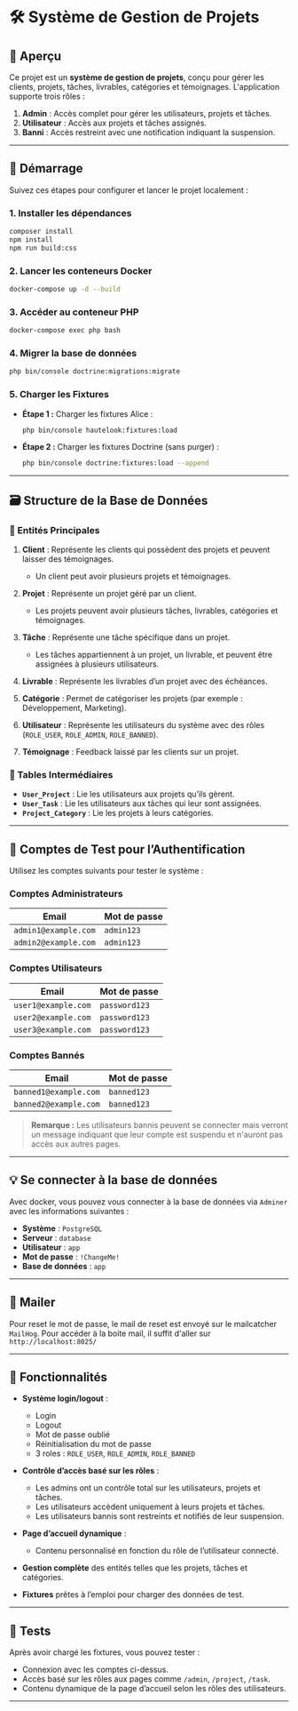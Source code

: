 # 🛠️ Système de Gestion de Projets

## 📖 Aperçu

Ce projet est un **système de gestion de projets**, conçu pour gérer les clients, projets, tâches, livrables, catégories et témoignages. L'application supporte trois rôles :

1. **Admin** : Accès complet pour gérer les utilisateurs, projets et tâches.
2. **Utilisateur** : Accès aux projets et tâches assignés.
3. **Banni** : Accès restreint avec une notification indiquant la suspension.

---

## 🚀 Démarrage

Suivez ces étapes pour configurer et lancer le projet localement :

### 1. Installer les dépendances
```bash
composer install
npm install
npm run build:css
```

### 2. Lancer les conteneurs Docker
```bash
docker-compose up -d --build
```

### 3. Accéder au conteneur PHP
```bash
docker-compose exec php bash
```

### 4. Migrer la base de données
```bash
php bin/console doctrine:migrations:migrate
```

### 5. Charger les Fixtures
- **Étape 1 :** Charger les fixtures Alice :
  ```bash
  php bin/console hautelook:fixtures:load
  ```
- **Étape 2 :** Charger les fixtures Doctrine (sans purger) :
  ```bash
  php bin/console doctrine:fixtures:load --append
  ```

---

## 🗃️ Structure de la Base de Données

### 📄 Entités Principales

1. **Client** : Représente les clients qui possèdent des projets et peuvent laisser des témoignages.
    - Un client peut avoir plusieurs projets et témoignages.

2. **Projet** : Représente un projet géré par un client.
    - Les projets peuvent avoir plusieurs tâches, livrables, catégories et témoignages.

3. **Tâche** : Représente une tâche spécifique dans un projet.
    - Les tâches appartiennent à un projet, un livrable, et peuvent être assignées à plusieurs utilisateurs.

4. **Livrable** : Représente les livrables d’un projet avec des échéances.

5. **Catégorie** : Permet de catégoriser les projets (par exemple : Développement, Marketing).

6. **Utilisateur** : Représente les utilisateurs du système avec des rôles (`ROLE_USER`, `ROLE_ADMIN`, `ROLE_BANNED`).

7. **Témoignage** : Feedback laissé par les clients sur un projet.

### 🔗 Tables Intermédiaires

- **`User_Project`** : Lie les utilisateurs aux projets qu’ils gèrent.
- **`User_Task`** : Lie les utilisateurs aux tâches qui leur sont assignées.
- **`Project_Category`** : Lie les projets à leurs catégories.

---

## 🔑 Comptes de Test pour l’Authentification

Utilisez les comptes suivants pour tester le système :

### Comptes Administrateurs
| Email                 | Mot de passe |
|-----------------------|--------------|
| `admin1@example.com`  | `admin123`   |
| `admin2@example.com`  | `admin123`   |

### Comptes Utilisateurs
| Email                 | Mot de passe   |
|-----------------------|----------------|
| `user1@example.com`   | `password123`  |
| `user2@example.com`   | `password123`  |
| `user3@example.com`   | `password123`  |

### Comptes Bannés
| Email                 | Mot de passe   |
|-----------------------|----------------|
| `banned1@example.com` | `banned123`    |
| `banned2@example.com` | `banned123`    |

> **Remarque :** Les utilisateurs bannis peuvent se connecter mais verront un message indiquant que leur compte est suspendu et n'auront pas accès aux autres pages.

---

## 💡 Se connecter à la base de données

Avec docker, vous pouvez vous connecter à la base de données via `Adminer` avec les informations suivantes :

- **Système** : `PostgreSQL`
- **Serveur** : `database`
- **Utilisateur** : `app`
- **Mot de passe** : `!ChangeMe!`
- **Base de données** : `app`

---

## 📧 Mailer 

Pour reset le mot de passe, le mail de reset est envoyé sur le mailcatcher `MailHog`. Pour accéder à la boite mail, il suffit d'aller sur `http://localhost:8025/`

---

## 🎯 Fonctionnalités

- **Système login/logout** :
    - Login
    - Logout
    - Mot de passe oublié
    - Réinitialisation du mot de passe
    - 3 roles : `ROLE_USER`, `ROLE_ADMIN`, `ROLE_BANNED`

- **Contrôle d’accès basé sur les rôles** :
    - Les admins ont un contrôle total sur les utilisateurs, projets et tâches.
    - Les utilisateurs accèdent uniquement à leurs projets et tâches.
    - Les utilisateurs bannis sont restreints et notifiés de leur suspension.

- **Page d’accueil dynamique** :
    - Contenu personnalisé en fonction du rôle de l’utilisateur connecté.

- **Gestion complète** des entités telles que les projets, tâches et catégories.

- **Fixtures** prêtes à l’emploi pour charger des données de test.

---

## 🧪 Tests

Après avoir chargé les fixtures, vous pouvez tester :
- Connexion avec les comptes ci-dessus.
- Accès basé sur les rôles aux pages comme `/admin`, `/project`, `/task`.
- Contenu dynamique de la page d’accueil selon les rôles des utilisateurs.

---
